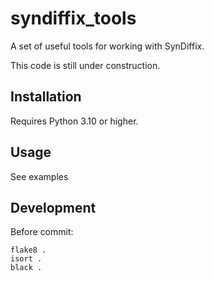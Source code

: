 # syndiffix_tools

A set of useful tools for working with SynDiffix.

This code is still under construction.

## Installation

Requires Python 3.10 or higher.

## Usage

See examples

## Development

Before commit:
```
flake8 .
isort .
black .
```
